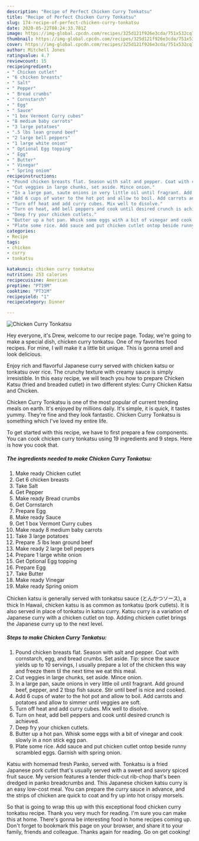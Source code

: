```yaml
---
description: "Recipe of Perfect Chicken Curry Tonkatsu"
title: "Recipe of Perfect Chicken Curry Tonkatsu"
slug: 174-recipe-of-perfect-chicken-curry-tonkatsu
date: 2020-05-22T08:24:33.701Z
image: https://img-global.cpcdn.com/recipes/325d121f926e3cda/751x532cq70/chicken-curry-tonkatsu-recipe-main-photo.jpg
thumbnail: https://img-global.cpcdn.com/recipes/325d121f926e3cda/751x532cq70/chicken-curry-tonkatsu-recipe-main-photo.jpg
cover: https://img-global.cpcdn.com/recipes/325d121f926e3cda/751x532cq70/chicken-curry-tonkatsu-recipe-main-photo.jpg
author: Mitchell Jones
ratingvalue: 4.7
reviewcount: 15
recipeingredient:
- " Chicken cutlet"
- "6 chicken breasts"
- " Salt"
- " Pepper"
- " Bread crumbs"
- " Cornstarch"
- " Egg"
- " Sauce"
- "1 box Vermont Curry cubes"
- "8 medium baby carrots"
- "3 large potatoes"
- ".5 lbs lean ground beef"
- "2 large bell peppers"
- "1 large white onion"
- " Optional Egg topping"
- " Egg"
- " Butter"
- " Vinegar"
- " Spring oniom"
recipeinstructions:
- "Pound chicken breasts flat. Season with salt and pepper. Coat with cornstarch, egg, and bread crumbs. Set aside. Tip: since the sauce yields up to 10 servings, I usually prepare a lot of the chicken this way and freeze them til the next time we eat this meal."
- "Cut veggies in large chunks, set aside. Mince onion."
- "In a large pan, saute onions in very little oil until fragrant. Add ground beef, pepper, and 2 tbsp fish sauce. Stir until beef is nice and cooked."
- "Add 6 cups of water to the hot pot and allow to boil. Add carrots and potatoes and allow to simmer until veggies are soft."
- "Turn off heat and add curry cubes. Mix well to disolve."
- "Turn on heat, add bell peppers and cook until desired crunch is achieved."
- "Deep fry your chicken cutlets."
- "Butter up a hot pan. Whisk some eggs with a bit of vinegar and cook slowly in a non stick egg pan."
- "Plate some rice. Add sauce and put chicken cutlet ontop beside runny scrambled eggs. Garnish with spring onion."
categories:
- Recipe
tags:
- chicken
- curry
- tonkatsu

katakunci: chicken curry tonkatsu 
nutrition: 253 calories
recipecuisine: American
preptime: "PT19M"
cooktime: "PT31M"
recipeyield: "1"
recipecategory: Dinner

---
```



![Chicken Curry Tonkatsu](https://img-global.cpcdn.com/recipes/325d121f926e3cda/751x532cq70/chicken-curry-tonkatsu-recipe-main-photo.jpg)

Hey everyone, it's Drew, welcome to our recipe page. Today, we're going to make a special dish, chicken curry tonkatsu. One of my favorites food recipes. For mine, I will make it a little bit unique. This is gonna smell and look delicious.

Enjoy rich and flavorful Japanese curry served with chicken katsu or tonkatsu over rice. The crunchy texture with creamy sauce is simply irresistible. In this easy recipe, we will teach you how to prepare Chicken Katsu (fried and breaded cutlet) in two different styles: Curry Chicken Katsu and Chicken.

Chicken Curry Tonkatsu is one of the most popular of current trending meals on earth. It's enjoyed by millions daily. It's simple, it is quick, it tastes yummy. They're fine and they look fantastic. Chicken Curry Tonkatsu is something which I've loved my entire life.


To get started with this recipe, we have to first prepare a few components. You can cook chicken curry tonkatsu using 19 ingredients and 9 steps. Here is how you cook that.

<!--inarticleads1-->

##### The ingredients needed to make Chicken Curry Tonkatsu:

1. Make ready  Chicken cutlet
1. Get 6 chicken breasts
1. Take  Salt
1. Get  Pepper
1. Make ready  Bread crumbs
1. Get  Cornstarch
1. Prepare  Egg
1. Make ready  Sauce
1. Get 1 box Vermont Curry cubes
1. Make ready 8 medium baby carrots
1. Take 3 large potatoes
1. Prepare .5 lbs lean ground beef
1. Make ready 2 large bell peppers
1. Prepare 1 large white onion
1. Get  Optional Egg topping
1. Prepare  Egg
1. Take  Butter
1. Make ready  Vinegar
1. Make ready  Spring oniom


Chicken katsu is generally served with tonkatsu sauce (とんかつソース), a thick In Hawaii, chicken katsu is as common as tonkatsu (pork cutlets). It is also served in place of tonkatsu in katsu curry. Katsu curry is a variation of Japanese curry with a chicken cutlet on top. Adding chicken cutlet brings the Japanese curry up to the next level. 

<!--inarticleads2-->

##### Steps to make Chicken Curry Tonkatsu:

1. Pound chicken breasts flat. Season with salt and pepper. Coat with cornstarch, egg, and bread crumbs. Set aside. Tip: since the sauce yields up to 10 servings, I usually prepare a lot of the chicken this way and freeze them til the next time we eat this meal.
1. Cut veggies in large chunks, set aside. Mince onion.
1. In a large pan, saute onions in very little oil until fragrant. Add ground beef, pepper, and 2 tbsp fish sauce. Stir until beef is nice and cooked.
1. Add 6 cups of water to the hot pot and allow to boil. Add carrots and potatoes and allow to simmer until veggies are soft.
1. Turn off heat and add curry cubes. Mix well to disolve.
1. Turn on heat, add bell peppers and cook until desired crunch is achieved.
1. Deep fry your chicken cutlets.
1. Butter up a hot pan. Whisk some eggs with a bit of vinegar and cook slowly in a non stick egg pan.
1. Plate some rice. Add sauce and put chicken cutlet ontop beside runny scrambled eggs. Garnish with spring onion.


Katsu with homemad fresh Panko, served with. Tonkatsu is a fried Japanese pork cutlet that&#39;s usually served with a sweet and savory spiced fruit sauce. My version features a tender thick-cut rib-chop that&#39;s been dredged in panko breadcrumbs and. This Japanese chicken katsu curry is an easy low-cost meal. You can prepare the curry sauce in advance, and the strips of chicken are quick to coat and fry up into hot crispy morsels. 

So that is going to wrap this up with this exceptional food chicken curry tonkatsu recipe. Thank you very much for reading. I'm sure you can make this at home. There's gonna be interesting food in home recipes coming up. Don't forget to bookmark this page on your browser, and share it to your family, friends and colleague. Thanks again for reading. Go on get cooking!
